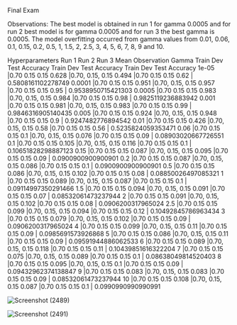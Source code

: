 Final Exam

Observations:
The best model is obtained in run 1 for gamma 0.0005 and for run 2 best model is for gamma 0.0005 and for run 3 the best gamma is 0.0005.
The model overfitting occurred from gamma values from 0.01, 0.06, 0.1, 0.15, 0.2, 0.5, 1, 1.5, 2, 2.5, 3, 4, 5, 6, 7, 8, 9 and 10.


Hyperparameters          Run 1           Run 2           Run 3           Mean            Observation
Gamma   Train Dev Test Accuracy Train Dev Test Accuracy Train Dev Test Accuracy
1e-05 |0.70 0.15 0.15 0.628 |0.70, 0.15, 0.15 0.494 |0.70 0.15 0.15 0.62 | 0.5808161102278749
0.0001 |0.70 0.15 0.15 0.951 |0.70, 0.15, 0.15 0.957 |0.70 0.15 0.15 0.95 | 0.9538950715421303
0.0005 |0.70 0.15 0.15 0.983 |0.70, 0.15, 0.15 0.984 |0.70 0.15 0.15 0.98 | 0.9825119236883942
0.001 |0.70 0.15 0.15 0.981 |0.70, 0.15, 0.15 0.983 |0.70 0.15 0.15 0.99 | 0.9846316905140435
0.005 |0.70 0.15 0.15 0.924 |0.70, 0.15, 0.15 0.948 |0.70 0.15 0.15 0.9 | 0.9247482776894542
0.01 |0.70 0.15 0.15 0.426 |0.70, 0.15, 0.15 0.58 |0.70 0.15 0.15 0.56 | 0.5235824059353471
0.06 |0.70 0.15 0.15 0.1 |0.70, 0.15, 0.15 0.076 |0.70 0.15 0.15 0.09 | 0.08903020667726551
0.1 |0.70 0.15 0.15 0.105 |0.70, 0.15, 0.15 0.116 |0.70 0.15 0.15 0.1 | 0.10651828298887123
0.15 |0.70 0.15 0.15 0.087 |0.70, 0.15, 0.15 0.095 |0.70 0.15 0.15 0.09 | 0.0900900900900901
0.2 |0.70 0.15 0.15 0.087 |0.70, 0.15, 0.15 0.086 |0.70 0.15 0.15 0.1 | 0.0900900900900901
0.5 |0.70 0.15 0.15 0.086 |0.70, 0.15, 0.15 0.102 |0.70 0.15 0.15 0.08 | 0.08850026497085321
1 |0.70 0.15 0.15 0.089 |0.70, 0.15, 0.15 0.087 |0.70 0.15 0.15 0.1 | 0.09114997350291466
1.5 |0.70 0.15 0.15 0.094 |0.70, 0.15, 0.15 0.091 |0.70 0.15 0.15 0.07 | 0.08532061473237944
2 |0.70 0.15 0.15 0.091 |0.70, 0.15, 0.15 0.102 |0.70 0.15 0.15 0.08 | 0.0906200317965024
2.5 |0.70 0.15 0.15 0.099 |0.70, 0.15, 0.15 0.094 |0.70 0.15 0.15 0.12 | 0.10492845786963434
3 |0.70 0.15 0.15 0.079 |0.70, 0.15, 0.15 0.102 |0.70 0.15 0.15 0.09 | 0.0906200317965024
4 |0.70 0.15 0.15 0.099 |0.70, 0.15, 0.15 0.11 |0.70 0.15 0.15 0.09 | 0.0985691573926868
5 |0.70 0.15 0.15 0.086 |0.70, 0.15, 0.15 0.11 |0.70 0.15 0.15 0.09 | 0.09591944886062533
6 |0.70 0.15 0.15 0.089 |0.70, 0.15, 0.15 0.118 |0.70 0.15 0.15 0.11 | 0.10439851616322204
7 |0.70 0.15 0.15 0.075 |0.70, 0.15, 0.15 0.089 |0.70 0.15 0.15 0.1 | 0.08638049814520403
8 |0.70 0.15 0.15 0.095 |0.70, 0.15, 0.15 0.1 |0.70 0.15 0.15 0.09 | 0.09432962374138847
9 |0.70 0.15 0.15 0.083 |0.70, 0.15, 0.15 0.083 |0.70 0.15 0.15 0.09 | 0.08532061473237944
10 |0.70 0.15 0.15 0.108 |0.70, 0.15, 0.15 0.087 |0.70 0.15 0.15 0.1 | 0.0990990990990991

![Screenshot (2489)](https://user-images.githubusercontent.com/29201889/143685377-fdb38710-f9b4-42da-b0a8-36fccfec8c26.png)

![Screenshot (2491)](https://user-images.githubusercontent.com/29201889/143685361-34f38a78-4ebb-42d0-8371-05ce538abebd.png)
